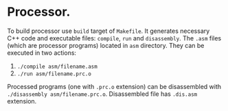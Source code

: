 # Processor.

To build processor use `build` target of `Makefile`. It generates necessary C++ code and executable files: `compile`, `run` and `disassembly`.
The `.asm` files (which are processor programs) located in `asm` directory. They can be executed in two actions:
1. `./compile asm/filename.asm`
2. `./run asm/filename.prc.o`

Processed programs (one with `.prc.o` extension) can be disassembled with `./disassembly asm/filename.prc.o`. Disassembled file has `.dis.asm` extension.

